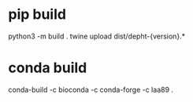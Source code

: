 # pip build
python3 -m build .
twine upload dist/depht-{version}.*

# conda build
conda-build -c bioconda -c conda-forge -c laa89 .
